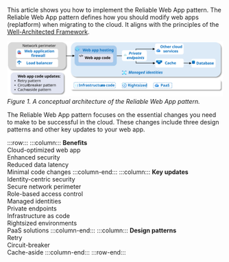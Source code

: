 This article shows you how to implement the Reliable Web App pattern. The Reliable Web App pattern defines how you should modify web apps (replatform) when migrating to the cloud. It aligns with the principles of the [Well-Architected Framework](/azure/well-architected/).

[![Diagram showing the conceptual architecture of the Reliable Web App pattern.](../../../_images/rwa-architecture.svg)](../../../_images/rwa-architecture.svg)
*Figure 1. A conceptual architecture of the Reliable Web App pattern.*

The Reliable Web App pattern focuses on the essential changes you need to make to be successful in the cloud. These changes include three design patterns and other key updates to your web app.

:::row:::
    :::column:::
        **Benefits**<br>
        Cloud-optimized web app\
        Enhanced security\
        Reduced data latency\
        Minimal code changes
    :::column-end:::
    :::column:::
      **Key updates**<br>
        Identity-centric security\
        Secure network perimeter\
        Role-based access control\
        Managed identities\
        Private endpoints\
        Infrastructure as code\
        Rightsized environments\
        PaaS solutions
    :::column-end:::
    :::column:::
      **Design patterns**<br>
        Retry\
        Circuit-breaker\
        Cache-aside
    :::column-end:::
:::row-end:::